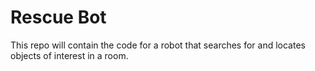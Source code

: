 # Rescue Bot

This repo will contain the code for a robot that searches for and locates objects of interest in a room.